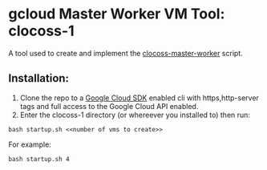 # gcloud Master Worker VM Tool: clocoss-1

A tool used to create and implement the [clocoss-master-worker](https://github.com/portsoc/clocoss-master-worker/) script. 

## Installation:
1. Clone the repo to a [Google Cloud SDK](https://cloud.google.com/sdk/docs/) enabled cli with https,http-server tags and full access to the Google Cloud API enabled.
2. Enter the clocoss-1 directory (or whereever you installed to) then run:
```
bash startup.sh <<number of vms to create>>
```

For example:
```
bash startup.sh 4
```
